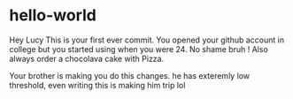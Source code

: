 # hello-world

Hey Lucy
This is your first ever commit. You opened your github account in college but you started using when you were 24. No shame bruh !
Also always order a chocolava cake with Pizza.

Your brother is making you do this changes. he has exteremly low threshold, even writing this is making him trip lol
